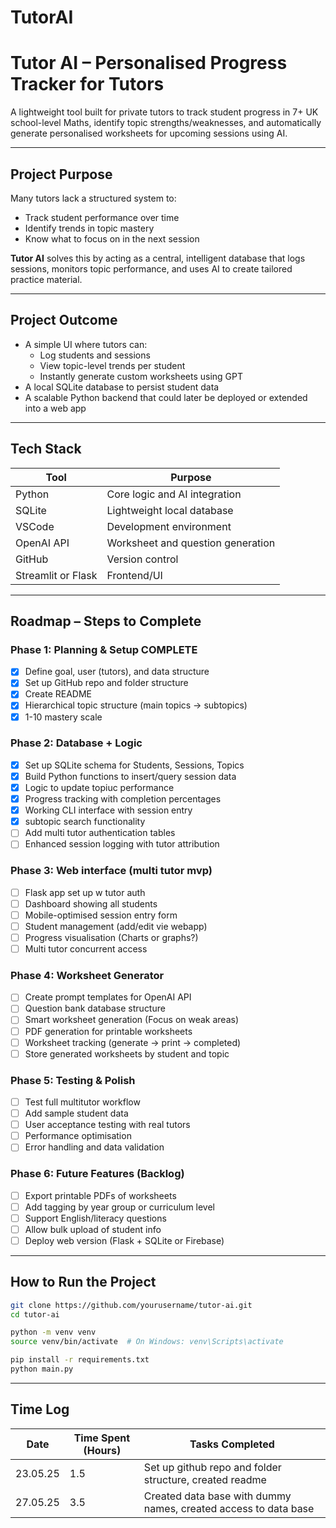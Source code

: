 # TutorAI

# Tutor AI – Personalised Progress Tracker for Tutors

A lightweight tool built for private tutors to track student progress in 7+ UK school-level Maths, identify topic strengths/weaknesses, and automatically generate personalised worksheets for upcoming sessions using AI.

---

## Project Purpose

Many tutors lack a structured system to:
- Track student performance over time
- Identify trends in topic mastery
- Know what to focus on in the next session

**Tutor AI** solves this by acting as a central, intelligent database that logs sessions, monitors topic performance, and uses AI to create tailored practice material.

---

## Project Outcome

- A simple UI where tutors can:
  - Log students and sessions
  - View topic-level trends per student
  - Instantly generate custom worksheets using GPT
- A local SQLite database to persist student data
- A scalable Python backend that could later be deployed or extended into a web app

---

## Tech Stack

| Tool         | Purpose                          |
|--------------|----------------------------------|
| Python       | Core logic and AI integration    |
| SQLite       | Lightweight local database       |
| VSCode       | Development environment          |
| OpenAI API   | Worksheet and question generation |
| GitHub       | Version control                  |
| Streamlit or Flask | Frontend/UI     |

---

## Roadmap – Steps to Complete

### Phase 1: Planning & Setup COMPLETE
- [x] Define goal, user (tutors), and data structure
- [x] Set up GitHub repo and folder structure
- [x] Create README
- [x] Hierarchical topic structure (main topics -> subtopics)
- [x] 1-10 mastery scale
 
### Phase 2: Database + Logic
- [x] Set up SQLite schema for Students, Sessions, Topics
- [x] Build Python functions to insert/query session data
- [x] Logic to update topiuc performance
- [x] Progress tracking with completion percentages
- [x] Working CLI interface with session entry
- [x] subtopic search functionality
- [ ] Add multi tutor authentication tables
- [ ] Enhanced session logging with tutor attribution

### Phase 3: Web interface (multi tutor mvp)
- [ ] Flask app set up w tutor auth
- [ ] Dashboard showing all students
- [ ] Mobile-optimised session entry form
- [ ] Student management (add/edit vie webapp)
- [ ] Progress visualisation (Charts or graphs?)
- [ ] Multi tutor concurrent access

### Phase 4: Worksheet Generator
- [ ] Create prompt templates for OpenAI API
- [ ] Question bank database structure
- [ ] Smart worksheet generation (Focus on weak areas)
- [ ] PDF generation for printable worksheets
- [ ] Worksheet tracking (generate -> print -> completed)
- [ ] Store generated worksheets by student and topic

### Phase 5: Testing & Polish
- [ ] Test full multitutor workflow
- [ ] Add sample student data
- [ ] User acceptance testing with real tutors
- [ ] Performance optimisation
- [ ] Error handling and data validation

### Phase 6: Future Features (Backlog)
- [ ] Export printable PDFs of worksheets
- [ ] Add tagging by year group or curriculum level
- [ ] Support English/literacy questions
- [ ] Allow bulk upload of student info
- [ ] Deploy web version (Flask + SQLite or Firebase)

---

## How to Run the Project

```bash
git clone https://github.com/yourusername/tutor-ai.git
cd tutor-ai

python -m venv venv
source venv/bin/activate  # On Windows: venv\Scripts\activate

pip install -r requirements.txt
python main.py

```

---

## Time Log

| Date | Time Spent (Hours) | Tasks Completed |
|------|------------|-----------------|
| 23.05.25 | 1.5 | Set up github repo and folder structure, created readme |
| 27.05.25 | 3.5 | Created data base with dummy names, created access to data base |









